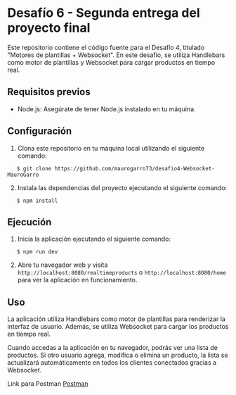 # Desafío 6 - Segunda entrega del proyecto final

Este repositorio contiene el código fuente para el Desafío 4, titulado "Motores de plantillas + Websocket". En este desafío, se utiliza Handlebars como motor de plantillas y Websocket para cargar productos en tiempo real.

## Requisitos previos

- Node.js: Asegúrate de tener Node.js instalado en tu máquina.

## Configuración

1. Clona este repositorio en tu máquina local utilizando el siguiente comando:

```
   $ git clone https://github.com/maurogarro73/desafio4-Websocket-MauroGarro
```

2. Instala las dependencias del proyecto ejecutando el siguiente comando:

```
   $ npm install
```

## Ejecución

1. Inicia la aplicación ejecutando el siguiente comando:

```
   $ npm run dev
```

2. Abre tu navegador web y visita `http://localhost:8080/realtimeproducts` o `http://localhost:8080/home` para ver la aplicación en funcionamiento.

## Uso

La aplicación utiliza Handlebars como motor de plantillas para renderizar la interfaz de usuario. Además, se utiliza Websocket para cargar los productos en tiempo real.

Cuando accedas a la aplicación en tu navegador, podrás ver una lista de productos. Si otro usuario agrega, modifica o elimina un producto, la lista se actualizará automáticamente en todos los clientes conectados gracias a Websocket.

Link para Postman
[Postman](https://documenter.getpostman.com/view/27127581/2s93sdZBu3)
